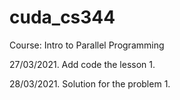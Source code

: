 # cuda_cs344

Course: Intro to Parallel Programming

27/03/2021. Add code the lesson 1. 

28/03/2021. Solution for the problem 1. 

